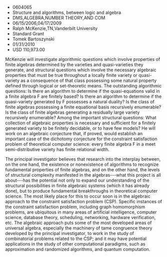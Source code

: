 
* 0604065
* Structure and algorithms, between logic and algebra
* DMS,ALGEBRA,NUMBER THEORY,AND COM
* 06/15/2006,04/17/2009
* Ralph McKenzie,TN,Vanderbilt University
* Standard Grant
* Tomek Bartoszynski
* 01/31/2010
* USD 110,973.00

McKenzie will investigate algorithmic questions which involve properties of
finite algebras determined by the varieties and quasi-varieties they generate,
and structural questions which involve the necessary algebraic properties that
must be true throughout a locally finite variety or quasi-variety as a
consequence of that class possessing some natural property defined through
logical or set-theoretic means. The outstanding algorithmic questions: Is there
an algorithm to determine if the quasi-equations valid in a finite algebra F are
finitely based? Is there an algorithm to determine if the quasi-variety
generated by F possesses a natural duality? Is the class of finite algebras
possessing a finite equational basis recursively enumerable? Is the class of
finite algebras generating a residually large variety recursively enumerable?
Among the important structural questions: What collection of algebraic
properties is necessary and sufficient for a finitely generated variety to be
finitely decidable, or to have few models? He will work on an algebraic
conjecture that, if proved, would establish an important case of the dichotomy
conjecture for the constraint satisfaction problem of theoretical computer
science: every finite algebra F in a meet semi-distributive variety has finite
relational width.

The principal investigator believes that research into the interplay between,
on the one hand, the existence or nonexistence of algorithms to recognize
fundamental properties of finite algebras, and on the other hand, the levels of
structural complexity manifested in the algebras---what this project is all
about---has the potential not only to expand our understanding of the structural
possibilities in finite algebraic systems (which it has already done), but to
produce fundamental breakthroughs in theoretical computer science. The most
likely place for this to occur soon is in the algebraic approach to the
constraint satisfaction problem (CSP). Specific instances of the constraint
satisfaction problem, including graph homomorphism problems, are ubiquitous in
many areas of artificial intelligence, computer science, database theory,
scheduling, networking, hardware verification, etc. The algebraic approach puts
some of the most developed areas of universal algebra, especially the machinery
of tame congruence theory developed by the principal investigator, to work in
the study of combinatorial problems related to the CSP; and it may have
potential applications in the study of other computational paradigms, such as
approximation and randomized algorithms, and quantum computation.
